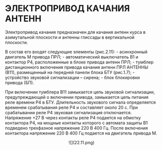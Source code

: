 # ЭЛЕКТРОПРИВОД КАЧАНИЯ АНТЕНН

Электропривод качания предназначен для качания антенн курса в азимутальной плоскости  и антенны глиссады в вертикальной плоскости.

В состав его входят следующие элементы (рис.2.11):
 		- асинхронный двигатель М привода ПРЛ;
 		- автоматический выключатель В1 и контактор Р4, расположенные в блоке привода антенн ПРЛ;
 		- тумблер дистанционного включения привода качания антенн ПРЛ  АНТЕННЫ (В11), размещенный на передней панели блока БТУ (рис.1.7);
 		- устройство звуковой сигнализации – сирена; 
 		- блок блокировки привода (БП).

При включении тумблера В11 замыкается цепь звуковой сигнализации, предупреждающей о включении привода, замыкается цепь питания реле времени Р4 в БТУ. Длительность звукового сигнала определяется временем срабатывания реле Р4 и составляет около 20 с. При срабатывании реле Р4 звуковая сигнализация отключается. Напряжение +27 В через контакты реле Р4 подается на обмотку контактора Р4, на мощные контакты которого с автомата  защиты В1 подведено трехфазное напряжение 220 В 400 Гц. После включения контактора напряжение 220 В 400 Гц подается на двигатель привода М.

<center>![](22.11.png)<center>


